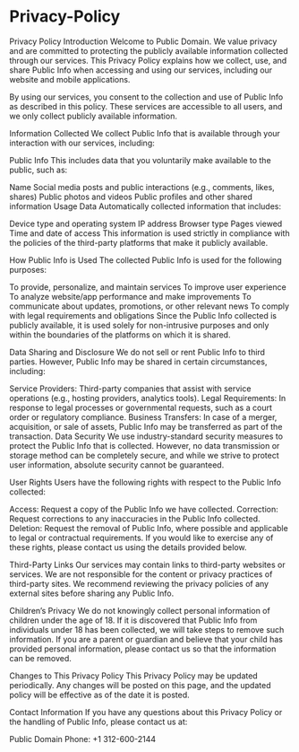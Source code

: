 # Privacy-Policy

Privacy Policy
Introduction
Welcome to Public Domain. We value privacy and are committed to protecting the publicly available information collected through our services. This Privacy Policy explains how we collect, use, and share Public Info when accessing and using our services, including our website and mobile applications.

By using our services, you consent to the collection and use of Public Info as described in this policy. These services are accessible to all users, and we only collect publicly available information.

Information Collected
We collect Public Info that is available through your interaction with our services, including:

Public Info
This includes data that you voluntarily make available to the public, such as:

Name
Social media posts and public interactions (e.g., comments, likes, shares)
Public photos and videos
Public profiles and other shared information
Usage Data
Automatically collected information that includes:

Device type and operating system
IP address
Browser type
Pages viewed
Time and date of access
This information is used strictly in compliance with the policies of the third-party platforms that make it publicly available.

How Public Info is Used
The collected Public Info is used for the following purposes:

To provide, personalize, and maintain services
To improve user experience
To analyze website/app performance and make improvements
To communicate about updates, promotions, or other relevant news
To comply with legal requirements and obligations
Since the Public Info collected is publicly available, it is used solely for non-intrusive purposes and only within the boundaries of the platforms on which it is shared.

Data Sharing and Disclosure
We do not sell or rent Public Info to third parties. However, Public Info may be shared in certain circumstances, including:

Service Providers: Third-party companies that assist with service operations (e.g., hosting providers, analytics tools).
Legal Requirements: In response to legal processes or governmental requests, such as a court order or regulatory compliance.
Business Transfers: In case of a merger, acquisition, or sale of assets, Public Info may be transferred as part of the transaction.
Data Security
We use industry-standard security measures to protect the Public Info that is collected. However, no data transmission or storage method can be completely secure, and while we strive to protect user information, absolute security cannot be guaranteed.

User Rights
Users have the following rights with respect to the Public Info collected:

Access: Request a copy of the Public Info we have collected.
Correction: Request corrections to any inaccuracies in the Public Info collected.
Deletion: Request the removal of Public Info, where possible and applicable to legal or contractual requirements.
If you would like to exercise any of these rights, please contact us using the details provided below.

Third-Party Links
Our services may contain links to third-party websites or services. We are not responsible for the content or privacy practices of third-party sites. We recommend reviewing the privacy policies of any external sites before sharing any Public Info.

Children’s Privacy
We do not knowingly collect personal information of children under the age of 18. If it is discovered that Public Info from individuals under 18 has been collected, we will take steps to remove such information. If you are a parent or guardian and believe that your child has provided personal information, please contact us so that the information can be removed.

Changes to This Privacy Policy
This Privacy Policy may be updated periodically. Any changes will be posted on this page, and the updated policy will be effective as of the date it is posted.

Contact Information
If you have any questions about this Privacy Policy or the handling of Public Info, please contact us at:

Public Domain
Phone: +1 312-600-2144
